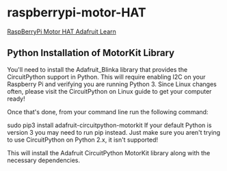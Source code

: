 # raspberrypi-motor-HAT

[RaspBerryPi Motor HAT Adafruit Learn](https://learn.adafruit.com/adafruit-dc-and-stepper-motor-hat-for-raspberry-pi)

## Python Installation of MotorKit Library
You'll need to install the Adafruit_Blinka library that provides the CircuitPython support in Python. This will require enabling I2C on your Raspberry Pi and verifying you are running Python 3. Since Linux changes often, please visit the CircuitPython on Linux guide to get your computer ready!

Once that's done, from your command line run the following command:

sudo pip3 install adafruit-circuitpython-motorkit
If your default Python is version 3 you may need to run pip instead. Just make sure you aren't trying to use CircuitPython on Python 2.x, it isn't supported!

This will install the Adafruit CircuitPython MotorKit library along with the necessary dependencies.
